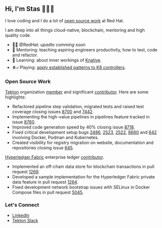 ## Hi, I'm Stas 👋👨‍💻

I love coding and I do a lot of [open source work](#open-source-work) at Red Hat.

I am deep into all things cloud-native, blockchain, mentoring and high quality code.

- 👨‍💻 @RedHat: _upadte comming soon_
- 👯 Mentoring: teaching aspiring engineers productivity, how to test, code and refactor.
- 🌱 Learning: about inner workings of [Knative](https://knative.dev/docs/community/contributing/).
- ⛹️‍♂️ Playing: [apply established patterns to K8 controllers](https://github.com/twoGiants/tekton-playground/tree/master/samples/memcached-operator).

### Open Source Work

[Tekton](https://tekton.dev) organization [member](https://github.com/orgs/tektoncd/people?query=Stanislav+Jakuschevskij) and significant [contributor](https://github.com/tektoncd/pipeline/pulls?q=author%3AtwoGiants). Here are some highlights:

- Refactored pipeline step validation, migrated tests and raised test coverage closing issues [8700](https://github.com/tektoncd/pipeline/issues/8700) and [7442](https://github.com/tektoncd/pipeline/issues/7442).
- Implementing the high-value pipelines in pipelines feature tracked in issue [8760](https://github.com/tektoncd/pipeline/issues/8760).
- Improved code generation speed by 40% closing issue [8718](https://github.com/tektoncd/pipeline/issues/8718).
- Fixed critical development setup bugs [2486](https://github.com/tektoncd/plumbing/issues/2486), [2523](https://github.com/tektoncd/plumbing/issues/2523), [2522](https://github.com/tektoncd/plumbing/issues/2522), [8660](https://github.com/tektoncd/pipeline/issues/8660) and [642](https://github.com/tektoncd/website/issues/642) involving Docker, Podman and Kubernetes.
- Created visibility for registry migration on website, documentation and repositories closing issue [645](https://github.com/tektoncd/website/issues/645).

[Hyperledger Fabric](https://hyperledger-fabric.readthedocs.io/en/latest/whatis.html#hyperledger-fabric) enterprise ledger [contributor](https://github.com/hyperledger/fabric-samples/pulls?q=is%3Apr+author%3AtwoGiants).

- Implemented an off-chain data store for blockchain transactions in pull request [1269](https://github.com/hyperledger/fabric-samples/pull/1269).
- Developed a sample implementation for the Hyperledger Fabric private data feature in pull request [1264](https://github.com/hyperledger/fabric-samples/pull/1264).
- Fixed development network bootstrap issues with SELinux in Docker Compose files in pull request [5045](https://github.com/hyperledger/fabric/pull/5045).

### Let's Connect

- [LinkedIn](https://www.linkedin.com/in/stanislav-jakuschevskij/)
- [Tekton Slack](https://tektoncd.slack.com/)

<!--
<img align="center" src="https://github-readme-stats.vercel.app/api/top-langs?username=twoGiants&show_icons=true&locale=en&layout=compact" alt="twoGiants" />
<img align="center" src="https://github-readme-streak-stats.herokuapp.com/?user=twoGiants&" alt="twoGiants" />
-->

